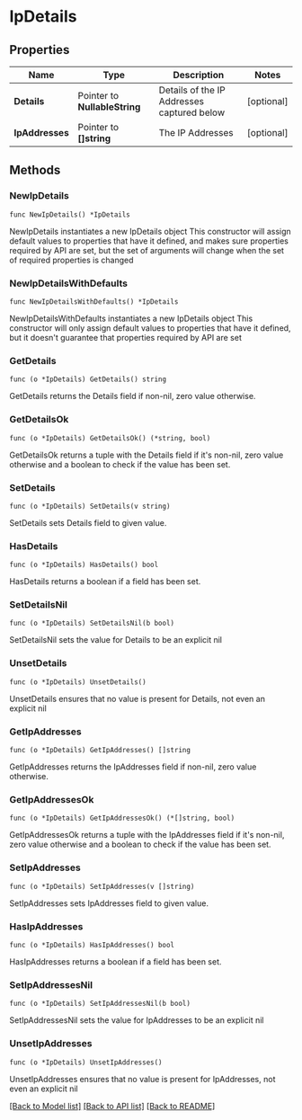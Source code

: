 # IpDetails

## Properties

Name | Type | Description | Notes
------------ | ------------- | ------------- | -------------
**Details** | Pointer to **NullableString** | Details of the IP Addresses captured below | [optional] 
**IpAddresses** | Pointer to **[]string** | The IP Addresses | [optional] 

## Methods

### NewIpDetails

`func NewIpDetails() *IpDetails`

NewIpDetails instantiates a new IpDetails object
This constructor will assign default values to properties that have it defined,
and makes sure properties required by API are set, but the set of arguments
will change when the set of required properties is changed

### NewIpDetailsWithDefaults

`func NewIpDetailsWithDefaults() *IpDetails`

NewIpDetailsWithDefaults instantiates a new IpDetails object
This constructor will only assign default values to properties that have it defined,
but it doesn't guarantee that properties required by API are set

### GetDetails

`func (o *IpDetails) GetDetails() string`

GetDetails returns the Details field if non-nil, zero value otherwise.

### GetDetailsOk

`func (o *IpDetails) GetDetailsOk() (*string, bool)`

GetDetailsOk returns a tuple with the Details field if it's non-nil, zero value otherwise
and a boolean to check if the value has been set.

### SetDetails

`func (o *IpDetails) SetDetails(v string)`

SetDetails sets Details field to given value.

### HasDetails

`func (o *IpDetails) HasDetails() bool`

HasDetails returns a boolean if a field has been set.

### SetDetailsNil

`func (o *IpDetails) SetDetailsNil(b bool)`

 SetDetailsNil sets the value for Details to be an explicit nil

### UnsetDetails
`func (o *IpDetails) UnsetDetails()`

UnsetDetails ensures that no value is present for Details, not even an explicit nil
### GetIpAddresses

`func (o *IpDetails) GetIpAddresses() []string`

GetIpAddresses returns the IpAddresses field if non-nil, zero value otherwise.

### GetIpAddressesOk

`func (o *IpDetails) GetIpAddressesOk() (*[]string, bool)`

GetIpAddressesOk returns a tuple with the IpAddresses field if it's non-nil, zero value otherwise
and a boolean to check if the value has been set.

### SetIpAddresses

`func (o *IpDetails) SetIpAddresses(v []string)`

SetIpAddresses sets IpAddresses field to given value.

### HasIpAddresses

`func (o *IpDetails) HasIpAddresses() bool`

HasIpAddresses returns a boolean if a field has been set.

### SetIpAddressesNil

`func (o *IpDetails) SetIpAddressesNil(b bool)`

 SetIpAddressesNil sets the value for IpAddresses to be an explicit nil

### UnsetIpAddresses
`func (o *IpDetails) UnsetIpAddresses()`

UnsetIpAddresses ensures that no value is present for IpAddresses, not even an explicit nil

[[Back to Model list]](../README.md#documentation-for-models) [[Back to API list]](../README.md#documentation-for-api-endpoints) [[Back to README]](../README.md)


